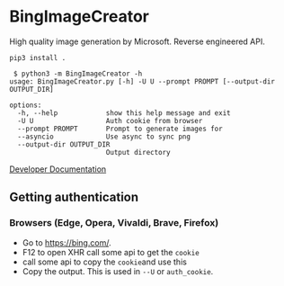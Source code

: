 # BingImageCreator

High quality image generation by Microsoft. Reverse engineered API.

`pip3 install .`

```
 $ python3 -m BingImageCreator -h
usage: BingImageCreator.py [-h] -U U --prompt PROMPT [--output-dir OUTPUT_DIR]

options:
  -h, --help            show this help message and exit
  -U U                  Auth cookie from browser
  --prompt PROMPT       Prompt to generate images for
  --asyncio             Use async to sync png
  --output-dir OUTPUT_DIR
                        Output directory
```

[Developer Documentation](https://github.com/acheong08/BingImageCreator/blob/main/DOCUMENTATION.md)

## Getting authentication

### Browsers (Edge, Opera, Vivaldi, Brave, Firefox)

- Go to https://bing.com/.
- F12 to open XHR call some api to get the `cookie`
- call some api to copy the `cookie`and use this
- Copy the output. This is used in `--U` or `auth_cookie`.
